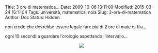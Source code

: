 Title: 3 ore di matematica...
Date: 2009-10-06 13:11:00
Modified: 2015-03-24 16:11:04
Tags: università, matematica, noia
Slug: 3-ore-di-matematica
Author: Doc
Status: Hidden

<div style="clear: both;text-align: left">

non credo che dovrebbe essere legale fare più di 2 ore di mate di fila…

</div>

<div style="clear: both;text-align: left">

ogni 10 secondi a guardare l’orologio aspettando l’intervallo…

</div>

<div style="clear: both;text-align: center">

</div>

<div style="clear: both;text-align: center">

[![](http://www.politicalive.com/wp-content/uploads/2008/04/suicidio.jpg)](http://www.politicalive.com/wp-content/uploads/2008/04/suicidio.jpg)

</div>

</p>

